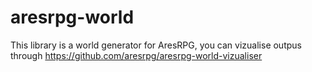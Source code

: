 # aresrpg-world

This library is a world generator for AresRPG, you can vizualise outpus through https://github.com/aresrpg/aresrpg-world-vizualiser
